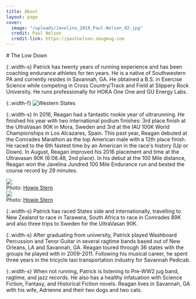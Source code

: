 ```yaml
---
title: About
layout: page
cover:
  image: "/uploads/Javelina_2019_Paul-Nelson_02.jpg"
  credit: Paul Nelson
  credit-link: https://paulnelson.smugmug.com
---
```


<section class="mb-exterior" markdown="1">
# The Low Down

{:.width-s}
Patrick has twenty years of running experience and has been coaching endurance athletes for ten years.  He is a native of Southwestern PA and currently resides in Savannah, GA. He obtained a B.S. in Exercise Science while competing in Cross Country/Track and Field at Slippery Rock University. He runs professionally for HOKA One One and GU Energy Labs.
</section>


{:.width-f}
![Western States](/uploads/Western_diptych.jpg)


<section class="mb-exterior" markdown="1">

{:.width-s}
In 2016, Reagan had a fantastic rookie year of ultrarunning. He finished his year with two international podium finishes: 3rd place finish at the UltraVasan 90K in Mora, Sweden and 3rd at the IAU 100K World Championships in Los Alcazares, Spain. This past year, Reagan debuted at the Comrades Marathon as the top American male with a 12th place finish. He raced to the 6th fastest time by an American in the race's history (Up or Down). In August, Reagan improved his 2016 placement and time at the Ultravasan 90K (6:08.48, 2nd place). In his debut at the 100 Mile distance, Reagan won the Javelina Jundred 100 Mile Endurance run and bested the course record by 29 minutes.

</section>

<section class="row width-l gutter-l space mb-exterior">
  <div class="col col-1of2">
    <div class="image">
      <img src="uploads/Howie-Stern_05.jpg">
      <div class="photo-credit">
        Photo: <a href="http://www.howiestern.com">Howie Stern</a>
      </div>
    </div>
  </div>

  <div class="col col-1of2">
    <div class="image">
      <img src="uploads/Howie-Stern_04.jpg">
      <div class="photo-credit">
        Photo: <a href="http://www.howiestern.com">Howie Stern</a>
      </div>
    </div>
  </div>
</section>


<section class="mb-exterior" markdown="1">

{:.width-s}
Patrick has raced States side and internationally, travelling to New Zealand to race in Tarawera, South Africa to race in Comrades 89K and also three trips to Sweden for the UltraVasan 90K.

{:.width-s}
After graduating from university, Patrick played Washboard Percussion and Tenor Guitar in several ragtime bands based out of New Orleans, LA and Savannah, GA. Reagan toured through 36 states with the groups he played with in 2009-2011. Following his musical career, he spent three years in the tricycle taxi transportation industry for Savannah Pedicab.

{:.width-s}
When not running, Patrick is listening to Pre-WW2 jug band, ragtime, and jazz records. He also has a healthy infatuation with Science Fiction, Fantasy, and Historical Fiction novels. Reagan lives in Savannah, GA with his wife, Adrienne and their two dogs and two cats.

</section>

